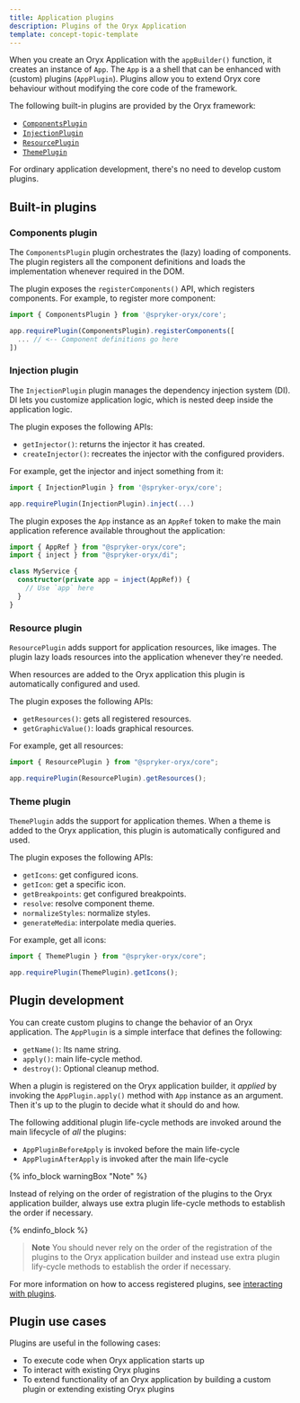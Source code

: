 ```yaml
---
title: Application plugins
description: Plugins of the Oryx Application
template: concept-topic-template
---
```


When you create an Oryx Application with the `appBuilder()` function, it creates an instance of `App`. The `App` is a a shell that can be enhanced with (custom) plugins (`AppPlugin`). Plugins allow you to extend Oryx core behaviour without modifying the core code of the framework.

The following built-in plugins are provided by the Oryx framework:

- [`ComponentsPlugin`](#components-plugin)
- [`InjectionPlugin`](#injection-plugin)
- [`ResourcePlugin`](#resource-plugin)
- [`ThemePlugin`](#theme-plugin)

For ordinary application development, there's no need to develop custom plugins.

## Built-in plugins

### Components plugin

The `ComponentsPlugin` plugin orchestrates the (lazy) loading of components. The plugin registers all the component definitions and loads the implementation whenever required in the DOM.

The plugin exposes the `registerComponents()` API, which registers components. For example, to register more component:

```ts
import { ComponentsPlugin } from '@spryker-oryx/core';

app.requirePlugin(ComponentsPlugin).registerComponents([
  ... // <-- Component definitions go here
])
```

### Injection plugin

The `InjectionPlugin` plugin manages the dependency injection system (DI). DI lets you customize application logic, which is nested deep inside the application logic.

The plugin exposes the following APIs:

- `getInjector()`: returns the injector it has created.
- `createInjector()`: recreates the injector with the configured providers.

For example, get the injector and inject something from it:

```ts
import { InjectionPlugin } from '@spryker-oryx/core';

app.requirePlugin(InjectionPlugin).inject(...)
```

The plugin exposes the `App` instance as an `AppRef` token to make the main application reference available throughout the application:

```ts
import { AppRef } from "@spryker-oryx/core";
import { inject } from "@spryker-oryx/di";

class MyService {
  constructor(private app = inject(AppRef)) {
    // Use `app` here
  }
}
```

### Resource plugin

`ResourcePlugin` adds support for application resources, like images. The plugin lazy loads resources into the application whenever they're needed.

When resources are added to the Oryx application this plugin is automatically configured and used.

The plugin exposes the following APIs:

- `getResources()`: gets all registered resources.
- `getGraphicValue()`: loads graphical resources.

For example, get all resources:

```ts
import { ResourcePlugin } from "@spryker-oryx/core";

app.requirePlugin(ResourcePlugin).getResources();
```

### Theme plugin

`ThemePlugin` adds the support for application themes. When a theme is added to the Oryx application, this plugin is automatically configured and used.

The plugin exposes the following APIs:

- `getIcons`: get configured icons.
- `getIcon`: get a specific icon.
- `getBreakpoints`: get configured breakpoints.
- `resolve`: resolve component theme.
- `normalizeStyles`: normalize styles.
- `generateMedia`: interpolate media queries.

For example, get all icons:

```ts
import { ThemePlugin } from "@spryker-oryx/core";

app.requirePlugin(ThemePlugin).getIcons();
```

## Plugin development

You can create custom plugins to change the behavior of an Oryx application. The `AppPlugin` is a simple interface that defines the following:

- `getName()`: Its name string.
- `apply()`: main life-cycle method.
- `destroy()`: Optional cleanup method.

When a plugin is registered on the Oryx application builder, it _applied_ by invoking the `AppPlugin.apply()` method with `App` instance as an argument. Then it's up to the plugin to decide what it should do and how.

The following additional plugin life-cycle methods are invoked around the main lifecycle of _all_ the plugins:

- `AppPluginBeforeApply` is invoked before the main life-cycle
- `AppPluginAfterApply` is invoked after the main life-cycle

{% info_block warningBox "Note" %}

Instead of relying on the order of registration of the plugins to the Oryx application builder, always use extra plugin life-cycle methods to establish the order if necessary.

{% endinfo_block %}

> **Note** You should never rely on the order of the registration of the plugins to the Oryx application builder and instead use extra plugin lify-cycle methods to establish the order if necessary.

For more information on how to access registered plugins, see [interacting with plugins](./app.md#interacting-with-plugins).

## Plugin use cases

Plugins are useful in the following cases:

- To execute code when Oryx application starts up
- To interact with existing Oryx plugins
- To extend functionality of an Oryx application by building a custom plugin or extending existing Oryx plugins
